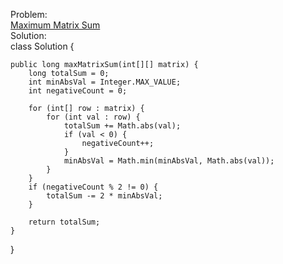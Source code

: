 Problem:
<br>
[Maximum Matrix Sum](https://leetcode.com/problems/maximum-matrix-sum/description/)
<br>
Solution:
<br>
class Solution {

    public long maxMatrixSum(int[][] matrix) {
        long totalSum = 0;
        int minAbsVal = Integer.MAX_VALUE;
        int negativeCount = 0;

        for (int[] row : matrix) {
            for (int val : row) {
                totalSum += Math.abs(val);
                if (val < 0) {
                    negativeCount++;
                }
                minAbsVal = Math.min(minAbsVal, Math.abs(val));
            }
        }
        if (negativeCount % 2 != 0) {
            totalSum -= 2 * minAbsVal;
        }

        return totalSum;
    }
}